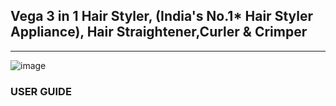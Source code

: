   ## Vega 3 in 1 Hair Styler, (India's No.1* Hair Styler Appliance), Hair Straightener,Curler & Crimper
  ____________________________________________________________________________________________________________
  
![image](https://github.com/HARSHITA1597/USER-MANUAL/assets/133485355/a76b61f9-1642-4361-89ae-23699015a06e)
 ### **USER GUIDE**

